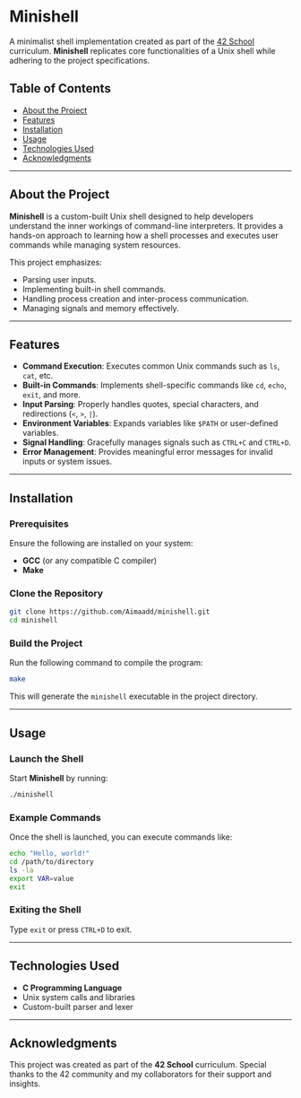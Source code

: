 
# Minishell

A minimalist shell implementation created as part of the [42 School](https://www.42.fr/) curriculum. **Minishell** replicates core functionalities of a Unix shell while adhering to the project specifications.

## Table of Contents
- [About the Project](#about-the-project)
- [Features](#features)
- [Installation](#installation)
- [Usage](#usage)
- [Technologies Used](#technologies-used)
- [Acknowledgments](#acknowledgments)

---

## About the Project

**Minishell** is a custom-built Unix shell designed to help developers understand the inner workings of command-line interpreters. It provides a hands-on approach to learning how a shell processes and executes user commands while managing system resources.

This project emphasizes:
- Parsing user inputs.
- Implementing built-in shell commands.
- Handling process creation and inter-process communication.
- Managing signals and memory effectively.

---

## Features

- **Command Execution**: Executes common Unix commands such as `ls`, `cat`, etc.
- **Built-in Commands**: Implements shell-specific commands like `cd`, `echo`, `exit`, and more.
- **Input Parsing**: Properly handles quotes, special characters, and redirections (`<`, `>`, `|`).
- **Environment Variables**: Expands variables like `$PATH` or user-defined variables.
- **Signal Handling**: Gracefully manages signals such as `CTRL+C` and `CTRL+D`.
- **Error Management**: Provides meaningful error messages for invalid inputs or system issues.

---

## Installation

### Prerequisites
Ensure the following are installed on your system:
- **GCC** (or any compatible C compiler)
- **Make**

### Clone the Repository
```bash
git clone https://github.com/Aimaadd/minishell.git
cd minishell
```

### Build the Project
Run the following command to compile the program:
```bash
make
```

This will generate the `minishell` executable in the project directory.

---

## Usage

### Launch the Shell
Start **Minishell** by running:
```bash
./minishell
```

### Example Commands
Once the shell is launched, you can execute commands like:
```bash
echo "Hello, world!"
cd /path/to/directory
ls -la
export VAR=value
exit
```

### Exiting the Shell
Type `exit` or press `CTRL+D` to exit.

---

## Technologies Used

- **C Programming Language**
- Unix system calls and libraries
- Custom-built parser and lexer

---

## Acknowledgments

This project was created as part of the **42 School** curriculum. Special thanks to the 42 community and my collaborators for their support and insights.
